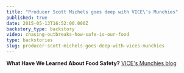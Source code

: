 ```yaml
---
title: "Producer Scott Michels goes deep with VICE\'s Munchies"
published: true
date: 2015-05-13T16:52:00.000Z
backstory_type: backstory
video: chasing-outbreaks-how-safe-is-our-food
type: backstories
slug: producer-scott-michels-goes-deep-with-vices-munchies
---
```


**What Have We Learned About Food Safety?**
[VICE's Munchies blog](http://munchies.vice.com/articles/what-have-we-learned-about-food-safety?utm_source=munchiestwitterus)


